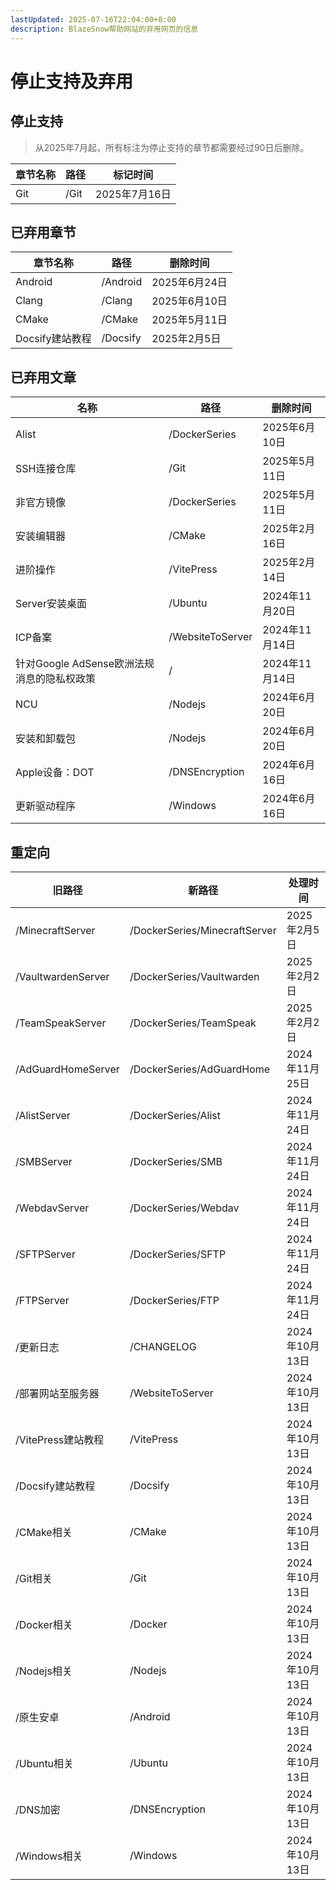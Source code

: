 ```yaml
---
lastUpdated: 2025-07-16T22:04:00+8:00
description: BlazeSnow帮助网站的弃用网页的信息
---
```


# 停止支持及弃用

## 停止支持

> 从2025年7月起，所有标注为停止支持的章节都需要经过90日后删除。

| 章节名称 | 路径 | 标记时间      |
| -------- | ---- | ------------- |
| Git      | /Git | 2025年7月16日 |

## 已弃用章节

| 章节名称        | 路径     | 删除时间      |
| --------------- | -------- | ------------- |
| Android         | /Android | 2025年6月24日 |
| Clang           | /Clang   | 2025年6月10日 |
| CMake           | /CMake   | 2025年5月11日 |
| Docsify建站教程 | /Docsify | 2025年2月5日  |

## 已弃用文章

| 名称                                       | 路径             | 删除时间       |
| ------------------------------------------ | ---------------- | -------------- |
| Alist                                      | /DockerSeries    | 2025年6月10日  |
| SSH连接仓库                                | /Git             | 2025年5月11日  |
| 非官方镜像                                 | /DockerSeries    | 2025年5月11日  |
| 安装编辑器                                 | /CMake           | 2025年2月16日  |
| 进阶操作                                   | /VitePress       | 2025年2月14日  |
| Server安装桌面                             | /Ubuntu          | 2024年11月20日 |
| ICP备案                                    | /WebsiteToServer | 2024年11月14日 |
| 针对Google AdSense欧洲法规消息的隐私权政策 | /                | 2024年11月14日 |
| NCU                                        | /Nodejs          | 2024年6月20日  |
| 安装和卸载包                               | /Nodejs          | 2024年6月20日  |
| Apple设备：DOT                             | /DNSEncryption   | 2024年6月16日  |
| 更新驱动程序                               | /Windows         | 2024年6月16日  |

## 重定向

| 旧路径             | 新路径                        | 处理时间       |
| ------------------ | ----------------------------- | -------------- |
| /MinecraftServer   | /DockerSeries/MinecraftServer | 2025年2月5日   |
| /VaultwardenServer | /DockerSeries/Vaultwarden     | 2025年2月2日   |
| /TeamSpeakServer   | /DockerSeries/TeamSpeak       | 2025年2月2日   |
| /AdGuardHomeServer | /DockerSeries/AdGuardHome     | 2024年11月25日 |
| /AlistServer       | /DockerSeries/Alist           | 2024年11月24日 |
| /SMBServer         | /DockerSeries/SMB             | 2024年11月24日 |
| /WebdavServer      | /DockerSeries/Webdav          | 2024年11月24日 |
| /SFTPServer        | /DockerSeries/SFTP            | 2024年11月24日 |
| /FTPServer         | /DockerSeries/FTP             | 2024年11月24日 |
| /更新日志          | /CHANGELOG                    | 2024年10月13日 |
| /部署网站至服务器  | /WebsiteToServer              | 2024年10月13日 |
| /VitePress建站教程 | /VitePress                    | 2024年10月13日 |
| /Docsify建站教程   | /Docsify                      | 2024年10月13日 |
| /CMake相关         | /CMake                        | 2024年10月13日 |
| /Git相关           | /Git                          | 2024年10月13日 |
| /Docker相关        | /Docker                       | 2024年10月13日 |
| /Nodejs相关        | /Nodejs                       | 2024年10月13日 |
| /原生安卓          | /Android                      | 2024年10月13日 |
| /Ubuntu相关        | /Ubuntu                       | 2024年10月13日 |
| /DNS加密           | /DNSEncryption                | 2024年10月13日 |
| /Windows相关       | /Windows                      | 2024年10月13日 |
